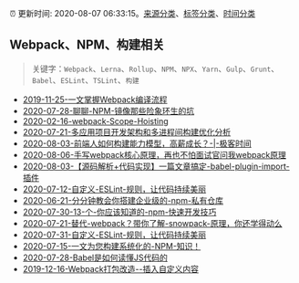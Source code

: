:alarm_clock: 更新时间: 2020-08-07 06:33:15。[来源分类](../README.md)、[标签分类](../TAGS.md)、[时间分类](../TIMELINE.md)

## Webpack、NPM、构建相关


> 关键字：`Webpack`、`Lerna`、`Rollup`、`NPM`、`NPX`、`Yarn`、`Gulp`、`Grunt`、`Babel`、`ESLint`、`TSLint`、`构建`



- [2019-11-25-一文掌握Webpack编译流程](https://www.ershicimi.com/p/a47e055b404be5ccb5898cd673c569c6) 
- [2020-07-28-聊聊-NPM-镜像那些险象环生的坑](https://www.ershicimi.com/p/8f5b4cd6864a1329bf711103f7e4a5a4) 
- [2020-02-16-webpack-Scope-Hoisting](https://www.ershicimi.com/p/77632bc7cbc490c22556d88785034320) 
- [2020-07-21-多应用项目开发架构和多进程间构建优化分析](https://www.ershicimi.com/p/1080a80c0893600890beed4aa7819c70) 
- [2020-08-03-前端人如何构建能力模型，高薪成长？-|-极客时间](https://www.ershicimi.com/p/ac76b421286fc2b59318b7522bb61efb) 
- [2020-08-06-手写webpack核心原理，再也不怕面试官问我webpack原理](https://www.ershicimi.com/p/f5f3f0b4d3b2a571002b9144e8ced13e) 
- [2020-08-03-【源码解析+代码实现】一篇文章搞定-babel-plugin-import-插件](https://www.ershicimi.com/p/3eb68e28b09b4e0654d79b822f8f8ddc) 
- [2020-07-12-自定义-ESLint-规则，让代码持续美丽](https://www.ershicimi.com/p/78a02d35ff153be695c61fdaa2e891a2) 
- [2020-06-21-分分钟教会你搭建企业级的-npm-私有仓库](https://www.ershicimi.com/p/b1a3411bb1a17e1fa6d68d17a88bbae1) 
- [2020-07-30-13-个-你应该知道的-npm-快速开发技巧](https://www.ershicimi.com/p/f3ffb0316cd205ad9ebb79b6f85c5328) 
- [2020-07-21-替代-webpack？带你了解-snowpack-原理，你还学得动么](https://www.ershicimi.com/p/5f12e243398087462ce4dc50fcbbc172) 
- [2020-07-31-自定义-ESLint-规则，让代码持续美丽](https://www.ershicimi.com/p/8525efc4c13d227326b784d36ae323c3) 
- [2020-07-15-一文为您构建系统化的-NPM-知识！](https://www.ershicimi.com/p/fea5ae1edaee933a9ce2ea90688c5e4f) 
- [2020-07-28-Babel是如何读懂JS代码的](https://www.ershicimi.com/p/6839be7c5003bf445e2db4bd6f72658a) 
- [2019-12-16-Webpack打包改造--插入自定义内容](https://juejin.im/post/5df4a220f265da33de3a74b0) 